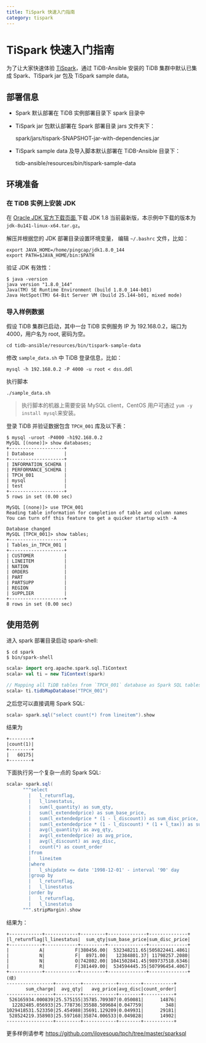 ```yaml
---
title: TiSpark 快速入门指南
category: tispark
---
```


# TiSpark 快速入门指南

为了让大家快速体验 [TiSpark](../tispark/tispark-user-guide.md)，通过 TiDB-Ansible 安装的 TiDB 集群中默认已集成 Spark、TiSpark jar 包及 TiSpark sample data。

## 部署信息

-   Spark 默认部署在 TiDB 实例部署目录下 spark 目录中
-   TiSpark jar 包默认部署在 Spark 部署目录 jars 文件夹下：

    spark/jars/tispark-SNAPSHOT-jar-with-dependencies.jar

-   TiSpark sample data 及导入脚本默认部署在 TiDB-Ansible 目录下：

    tidb-ansible/resources/bin/tispark-sample-data

## 环境准备

### 在 TiDB 实例上安装 JDK

在 [Oracle JDK 官方下载页面 ](http://www.oracle.com/technetwork/java/javase/downloads/java-archive-javase8-2177648.html) 下载 JDK 1.8 当前最新版，本示例中下载的版本为 `jdk-8u141-linux-x64.tar.gz`。

解压并根据您的 JDK 部署目录设置环境变量，
编辑 `~/.bashrc` 文件，比如：

```bashrc
export JAVA_HOME=/home/pingcap/jdk1.8.0_144
export PATH=$JAVA_HOME/bin:$PATH
```

验证 JDK 有效性：

```
$ java -version
java version "1.8.0_144"
Java(TM) SE Runtime Environment (build 1.8.0_144-b01)
Java HotSpot(TM) 64-Bit Server VM (build 25.144-b01, mixed mode)
```

### 导入样例数据

假设 TiDB 集群已启动，其中一台 TiDB 实例服务 IP 为 192.168.0.2，端口为 4000，用户名为 root, 密码为空。

```
cd tidb-ansible/resources/bin/tispark-sample-data
```

修改 `sample_data.sh` 中 TiDB 登录信息，比如：

```
mysql -h 192.168.0.2 -P 4000 -u root < dss.ddl
```

执行脚本

```
./sample_data.sh
```

> 执行脚本的机器上需要安装 MySQL client，CentOS 用户可通过 `yum -y install mysql`来安装。

登录 TiDB 并验证数据包含 `TPCH_001` 库及以下表：

```
$ mysql -uroot -P4000 -h192.168.0.2
MySQL [(none)]> show databases;
+--------------------+
| Database           |
+--------------------+
| INFORMATION_SCHEMA |
| PERFORMANCE_SCHEMA |
| TPCH_001           |
| mysql              |
| test               |
+--------------------+
5 rows in set (0.00 sec)

MySQL [(none)]> use TPCH_001
Reading table information for completion of table and column names
You can turn off this feature to get a quicker startup with -A

Database changed
MySQL [TPCH_001]> show tables;
+--------------------+
| Tables_in_TPCH_001 |
+--------------------+
| CUSTOMER           |
| LINEITEM           |
| NATION             |
| ORDERS             |
| PART               |
| PARTSUPP           |
| REGION             |
| SUPPLIER           |
+--------------------+
8 rows in set (0.00 sec)
```

## 使用范例

进入 spark 部署目录启动 spark-shell:

```
$ cd spark
$ bin/spark-shell
```

```scala
scala> import org.apache.spark.sql.TiContext
scala> val ti = new TiContext(spark)

// Mapping all TiDB tables from `TPCH_001` database as Spark SQL tables
scala> ti.tidbMapDatabase("TPCH_001")
```

之后您可以直接调用 Spark SQL:

```scala
scala> spark.sql("select count(*) from lineitem").show
```

结果为

```
+--------+
|count(1)|
+--------+
|   60175|
+--------+
```

下面执行另一个复杂一点的 Spark SQL:

```scala
scala> spark.sql(
      """select
        |   l_returnflag,
        |   l_linestatus,
        |   sum(l_quantity) as sum_qty,
        |   sum(l_extendedprice) as sum_base_price,
        |   sum(l_extendedprice * (1 - l_discount)) as sum_disc_price,
        |   sum(l_extendedprice * (1 - l_discount) * (1 + l_tax)) as sum_charge,
        |   avg(l_quantity) as avg_qty,
        |   avg(l_extendedprice) as avg_price,
        |   avg(l_discount) as avg_disc,
        |   count(*) as count_order
        |from
        |   lineitem
        |where
        |   l_shipdate <= date '1998-12-01' - interval '90' day
        |group by
        |   l_returnflag,
        |   l_linestatus
        |order by
        |   l_returnflag,
        |   l_linestatus
      """.stripMargin).show
```

结果为：

```
+------------+------------+---------+--------------+--------------+
|l_returnflag|l_linestatus|  sum_qty|sum_base_price|sum_disc_price|
+------------+------------+---------+--------------+--------------+
|           A|           F|380456.00|  532348211.65|505822441.4861|
|           N|           F|  8971.00|   12384801.37| 11798257.2080|
|           N|           O|742802.00| 1041502841.45|989737518.6346|
|           R|           F|381449.00|  534594445.35|507996454.4067|
+------------+------------+---------+--------------+--------------+
(续)
-----------------+---------+------------+--------+-----------+
       sum_charge|  avg_qty|   avg_price|avg_disc|count_order|
-----------------+---------+------------+--------+-----------+
 526165934.000839|25.575155|35785.709307|0.050081|      14876|
  12282485.056933|25.778736|35588.509684|0.047759|        348|
1029418531.523350|25.454988|35691.129209|0.049931|      29181|
 528524219.358903|25.597168|35874.006533|0.049828|      14902|
-----------------+---------+------------+--------+-----------+
```

更多样例请参考 https://github.com/ilovesoup/tpch/tree/master/sparksql 
